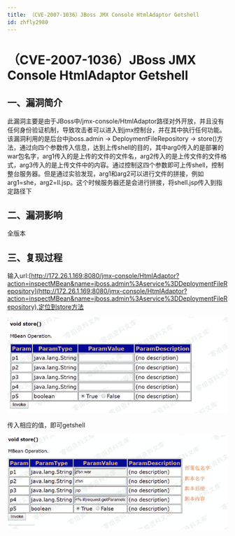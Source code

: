 ```yaml
---
title: （CVE-2007-1036）JBoss JMX Console HtmlAdaptor Getshell
id: zhfly2980
---
```


# （CVE-2007-1036）JBoss JMX Console HtmlAdaptor Getshell

## 一、漏洞简介

此漏洞主要是由于JBoss中/jmx-console/HtmlAdaptor路径对外开放，并且没有任何身份验证机制，导致攻击者可以进入到jmx控制台，并在其中执行任何功能。该漏洞利用的是后台中jboss.admin -> DeploymentFileRepository -> store()方法，通过向四个参数传入信息，达到上传shell的目的，其中arg0传入的是部署的war包名字，arg1传入的是上传的文件的文件名，arg2传入的是上传文件的文件格式，arg3传入的是上传文件中的内容。通过控制这四个参数即可上传shell，控制整台服务器。但是通过实验发现，arg1和arg2可以进行文件的拼接，例如arg1=she，arg2=ll.jsp。这个时候服务器还是会进行拼接，将shell.jsp传入到指定路径下

## 二、漏洞影响

全版本

## 三、复现过程

输入url:[http://172.26.1.169:8080/jmx-console/HtmlAdaptor?action=inspectMBean&name=jboss.admin%3Aservice%3DDeploymentFileRepository](http://172.26.1.169:8080/jmx-console/HtmlAdaptor?action=inspectMBean&name=jboss.admin%3Aservice%3DDeploymentFileRepository),定位到store方法

![image](../img/854046eb9315a57dd6ffda591058646b.png)

传入相应的值，即可getshell

![image](../img/27828d0e3be5776d42605631a4e061e9.png)